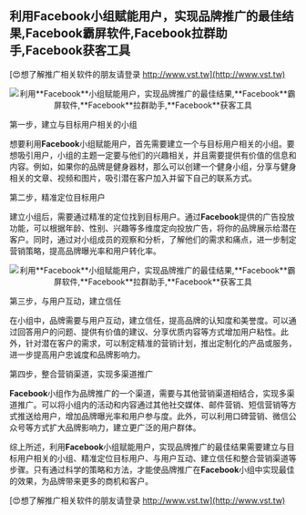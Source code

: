 ## **利用**Facebook**小组赋能用户，实现品牌推广的最佳结果,**Facebook**霸屏软件,**Facebook**拉群助手,**Facebook**获客工具**

[😍想了解推广相关软件的朋友请登录 http://www.vst.tw](http://www.vst.tw)

 <center><img src="https://vst.tw/MP4/tuiguang/png/4.png" alt="利用**Facebook**小组赋能用户，实现品牌推广的最佳结果,**Facebook**霸屏软件,**Facebook**拉群助手,**Facebook**获客工具"></center>

第一步，建立与目标用户相关的小组

想要利用**Facebook**小组赋能用户，首先需要建立一个与目标用户相关的小组。要想吸引用户，小组的主题一定要与他们的兴趣相关，并且需要提供有价值的信息和内容。例如，如果你的品牌是健身器材，那么可以创建一个健身小组，分享与健身相关的文章、视频和图片，吸引潜在客户加入并留下自己的联系方式。

第二步，精准定位目标用户

建立小组后，需要通过精准的定位找到目标用户。通过**Facebook**提供的广告投放功能，可以根据年龄、性别、兴趣等多维度定向投放广告，将你的品牌展示给潜在客户。同时，通过对小组成员的观察和分析，了解他们的需求和痛点，进一步制定营销策略，提高品牌曝光率和用户转化率。

 <center><img src="https://vst.tw/MP4/tuiguang/png/7.png" alt="利用**Facebook**小组赋能用户，实现品牌推广的最佳结果,**Facebook**霸屏软件,**Facebook**拉群助手,**Facebook**获客工具"></center>

第三步，与用户互动，建立信任

在小组中，品牌需要与用户互动，建立信任，提高品牌的认知度和美誉度。可以通过回答用户的问题、提供有价值的建议、分享优质内容等方式增加用户粘性。此外，针对潜在客户的需求，可以制定精准的营销计划，推出定制化的产品或服务，进一步提高用户忠诚度和品牌影响力。

第四步，整合营销渠道，实现多渠道推广

**Facebook**小组作为品牌推广的一个渠道，需要与其他营销渠道相结合，实现多渠道推广。可以将小组内的活动和内容通过其他社交媒体、邮件营销、短信营销等方式推送给用户，增加品牌曝光率和用户参与度。此外，可以利用口碑营销、微信公众号等方式扩大品牌影响力，建立更广泛的用户群体。

综上所述，利用**Facebook**小组赋能用户，实现品牌推广的最佳结果需要建立与目标用户相关的小组、精准定位目标用户、与用户互动、建立信任和整合营销渠道等步骤。只有通过科学的策略和方法，才能使品牌推广在**Facebook**小组中实现最佳的效果，为品牌带来更多的商机和客户。

[😍想了解推广相关软件的朋友请登录 http://www.vst.tw](http://www.vst.tw)



